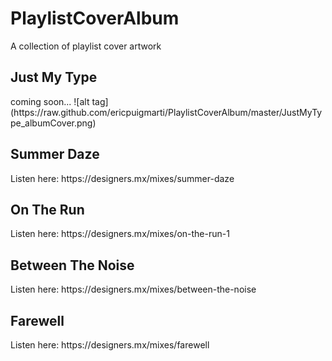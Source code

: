 # PlaylistCoverAlbum
A collection of playlist cover artwork 

<h2>Just My Type</h2>
coming soon... 
![alt tag](https://raw.github.com/ericpuigmarti/PlaylistCoverAlbum/master/JustMyType_albumCover.png)


<h2>Summer Daze</h2>
Listen here: https://designers.mx/mixes/summer-daze

<h2>On The Run</h2>
Listen here: https://designers.mx/mixes/on-the-run-1 

<h2>Between The Noise</h2>
Listen here: https://designers.mx/mixes/between-the-noise 

<h2>Farewell</h2>
Listen here: https://designers.mx/mixes/farewell

